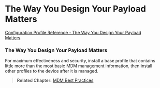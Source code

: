 # The Way You Design Your Payload Matters

 [Configuration Profile Reference - The Way You Design Your Payload Matters](https://developer.apple.com/library/content/documentation/Miscellaneous/Reference/MobileDeviceManagementProtocolRef/1-Introduction/Introduction.html#//apple_ref/doc/uid/TP40017387-CH1-SW6)  
  

### The Way You Design Your Payload Matters
  

For maximum effectiveness and security, install a base profile that contains little more than the most basic MDM management information, then install other profiles to the device after it is managed.  

> **Related Chapter:** [MDM Best Practices](https://developer.apple.com/library/content/documentation/Miscellaneous/Reference/MobileDeviceManagementProtocolRef/6-MDM_Best_Practices/MDM_Best_Practices.html#//apple_ref/doc/uid/TP40017387-CH5-SW2)  
